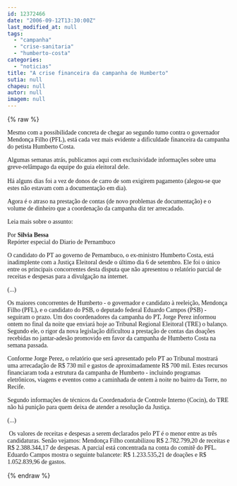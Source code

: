 ```yaml
---
id: 12372466
date: "2006-09-12T13:30:00Z"
last_modified_at: null
tags:
  - "campanha"
  - "crise-sanitaria"
  - "humberto-costa"
categories:
  - "noticias"
title: "A crise financeira da campanha de Humberto"
sutia: null
chapeu: null
autor: null
imagem: null
---
```

{% raw %}
<p><P><FONT face=Verdana>Mesmo com a possibilidade concreta de chegar ao segundo turno contra o governador Mendonça Filho (PFL), está cada vez mais evidente a dificuldade financeira da campanha do petista Humberto Costa.</FONT></P></p>
<p><P><FONT face=Verdana>Algumas semanas atrás, publicamos aqui com exclusividade informações sobre uma greve-relâmpago da equipe do guia eleitoral dele. <BR><BR>Há alguns dias foi a vez de donos de carro de som exigirem pagamento (alegou-se que estes não estavam com a documentação em dia).</FONT></P></p>
<p><P><FONT face=Verdana>Agora é o atraso na prestação de contas (de novo problemas de documentação) e o volume de dinheiro que a coordenação da campanha diz ter arrecadado.</FONT></P></p>
<p><P><FONT face=Verdana>Leia mais sobre o assunto:</FONT></P></p>
<p><P><FONT face=Verdana>Por <STRONG>Silvia Bessa</STRONG><BR>Repórter especial do Diario de Pernambuco</FONT></P></p>
<p><P><FONT face=Verdana>O candidato do PT ao governo de Pernambuco, o ex-ministro Humberto Costa, está inadimplente com a Justiça Eleitoral desde o último dia 6 de setembro. Ele foi o único entre os principais concorrentes desta disputa que não apresentou o relatório parcial de receitas e despesas para a divulgação na internet. </FONT></P></p>
<p><P><FONT face=Verdana>(...)</FONT></P></p>
<p><P><FONT face=Verdana>Os maiores concorrentes de Humberto - o governador e candidato à reeleição, Mendonça Filho (PFL), e o candidato do PSB, o deputado federal Eduardo Campos (PSB) - seguiram o prazo. Um dos coordenadores da campanha do PT, Jorge Perez informou ontem no final da noite que enviará hoje ao Tribunal Regional Eleitoral (TRE) o balanço. Segundo ele, o rigor da nova legislação dificultou a prestação de contas das doações recebidas no jantar-adesão promovido em favor da campanha de Humberto Costa na semana passada. </FONT></P></p>
<p><P><FONT face=Verdana>Conforme Jorge Perez, o relatório que será apresentado pelo PT ao Tribunal mostrará uma arrecadação de R$ 730 mil e gastos de aproximadamente R$ 700 mil. Estes recursos financiaram toda a estrutura da campanha de Humberto - incluindo programas eletrônicos, viagens e eventos como a caminhada de ontem à noite no bairro da Torre, no Recife.</FONT></P></p>
<p><P><FONT face=Verdana>Segundo informações de técnicos da Coordenadoria de Controle Interno (Cocin), do TRE não há punição para quem deixa de atender a resolução da Justiça. </FONT></P></p>
<p><P><FONT face=Verdana>(...)</FONT></P></p>
<p><P><FONT face=Verdana>&nbsp;Os valores de receitas e despesas a serem declarados pelo PT é o menor entre as três candidaturas. Senão vejamos: Mendonça Filho contabilizou R$ 2.782.799,20 de receitas e R$ 2.388.344,17 de despesas. A parcial está concentrada na conta do comitê do PFL. Eduardo Campos mostra o seguinte balancete: R$ 1.233.535,21 de doações e R$ 1.052.839,96 de gastos.</FONT></P> </p>
{% endraw %}
